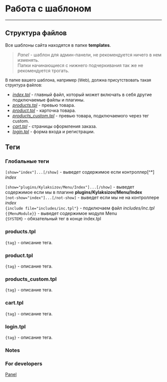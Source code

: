# Работа с шаблоном
___

## Структура файлов
Все шаблоны сайта находятся в папке **templates**.  
> *Panel* - шаблон для админ-панели, не рекомендуется ничего в нем изменять.  
Папки начинающиеся с нижнего подчеркивания так же не рекомендуется трогать.  

<font size="2">В папке вашего шаблона, например (Web), должна присутствовать такая структура файлов:</font>
- _[index.tpl](#index_tpl)_ - главный файл, который может включать в себя другие подключаемые файлы и плагины.
- _[products.tpl](#products_tpl)_ - превью товара.
- _[product.tpl](#product_tpl)_ - карточка товара.
- _[products_custom.tpl](#products_custom_tpl)_ - превью товара, подключаемого через тег custom.
- _[cart.tpl](cart_tpl)_ - страницы оформления заказа.
- _[login.tpl](login_tpl)_ - форма входа и регистрации.

## Теги


### <a name="index_tpl">Глобальные теги</a>
`[show="index"]...[/show]` - выведет содержимое если контроллер[^*] *index* 

`[show="plugins/Kylaksizov/Menu/Index"]...[/show]` - выведет содержимое если мы в плагине **plugins/Kylaksizov/Menu/Index**  
`[not-show="index"]...[/not-show]` - выведет если мы не на контроллере *index*  
`{include file="includes/inc.tpl"}` - подключаем файл *includes/inc.tpl*  
`{{MenuModule}}` - выведет содержимое модуля Menu  
`{SYSTEM}` - обязательный тег в конце index.tpl


### <a name="products_tpl">products.tpl</a>
`{tag}` - описание тега. 

### <a name="product_tpl">product.tpl</a>
`{tag}` - описание тега.

### <a name="products_custom_tpl">products_custom.tpl</a>
`{tag}` - описание тега.

### <a name="cart_tpl">cart.tpl</a>
`{tag}` - описание тега.

### <a name="login_tpl">login.tpl</a>
`{tag}` - описание тега.


### Notes
[^1]: Если роутер имеет контроллер

### For developers
[Panel](/app/controllers/panel/Readme.md#ajax)